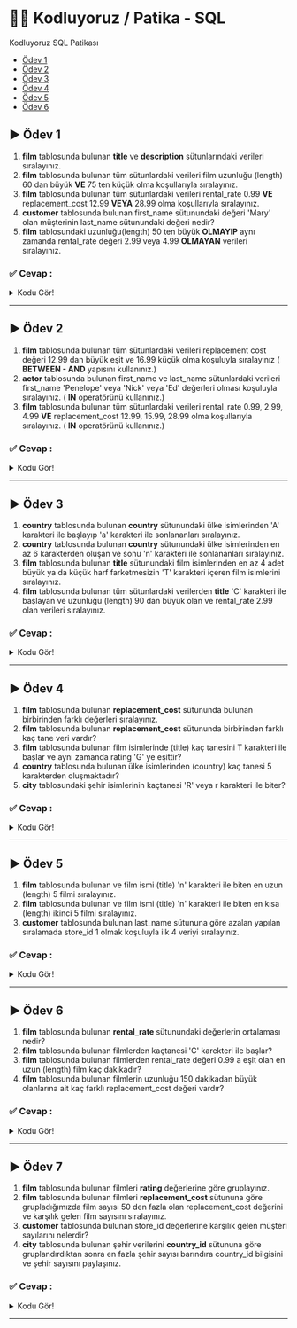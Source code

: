 # :man_technologist: Kodluyoruz / Patika - SQL

Kodluyoruz SQL Patikası

- [Ödev 1](https://github.com/hsnmrdgl/kodluyoruz_SQL#arrow_forward-%C3%B6dev-1 "Ödev 1")
- [Ödev 2](https://github.com/hsnmrdgl/kodluyoruz_SQL#arrow_forward-%C3%B6dev-2 "Ödev 2")
- [Ödev 3](https://github.com/hsnmrdgl/kodluyoruz_SQL#arrow_forward-%C3%B6dev-3 "Ödev 3")
- [Ödev 4](https://github.com/hsnmrdgl/kodluyoruz_SQL#arrow_forward-%C3%B6dev-4 "Ödev 4")
- [Ödev 5](https://github.com/hsnmrdgl/kodluyoruz_SQL#arrow_forward-%C3%B6dev-5 "Ödev 5")
- [Ödev 6](https://github.com/hsnmrdgl/kodluyoruz_SQL#arrow_forward-%C3%B6dev-6 "Ödev 6")

## :arrow_forward: Ödev 1

1.  **film** tablosunda bulunan **title** ve **description** sütunlarındaki verileri sıralayınız.
2.  **film** tablosunda bulunan tüm sütunlardaki verileri film uzunluğu (length) 60 dan büyük **VE** 75 ten küçük olma koşullarıyla sıralayınız.
3.  **film** tablosunda bulunan tüm sütunlardaki verileri rental_rate 0.99 **VE** replacement_cost 12.99 **VEYA** 28.99 olma koşullarıyla sıralayınız.
4.  **customer** tablosunda bulunan first_name sütunundaki değeri 'Mary' olan müşterinin last_name sütunundaki değeri nedir?
5.  **film** tablosundaki uzunluğu(length) 50 ten büyük **OLMAYIP** aynı zamanda rental_rate değeri 2.99 veya 4.99 **OLMAYAN** verileri sıralayınız.


### :white_check_mark: Cevap :
<details>
  <summary>Kodu Gör!</summary>
  
 ```sql
/* SORU 1 */
SELECT title, description FROM film;


/* SORU 2 */
SELECT * FROM film
    WHERE length > 60 AND length < 75;


/* SORU 3 */
SELECT * FROM film
    WHERE rental_rate = 0.99
    AND replacement_cost = 12.99
    OR replacement_cost = 28.99;


/* SORU 4 */
SELECT * FROM customer
    WHERE first_name = 'Mary'


/* SORU 5 */
SELECT * FROM film
    WHERE length < 50
    AND NOT rental_rate = 2.99
    OR NOT rental_rate = 4.99;

```
</details>

------------


## :arrow_forward: Ödev 2

1.  **film** tablosunda bulunan tüm sütunlardaki verileri replacement cost değeri 12.99 dan büyük eşit ve 16.99 küçük olma koşuluyla sıralayınız ( **BETWEEN - AND** yapısını kullanınız.)
2.  **actor** tablosunda bulunan first_name ve last_name sütunlardaki verileri first_name 'Penelope' veya 'Nick' veya 'Ed' değerleri olması koşuluyla sıralayınız. ( **IN** operatörünü kullanınız.)
3.  **film** tablosunda bulunan tüm sütunlardaki verileri rental_rate 0.99, 2.99, 4.99 **VE** replacement_cost 12.99, 15.99, 28.99 olma koşullarıyla sıralayınız. ( **IN** operatörünü kullanınız.)

### :white_check_mark: Cevap :
<details>
  <summary>Kodu Gör!</summary>
  
 ```sql
/* SORU 1 */
SELECT * FROM film
    WHERE replacement_cost
    BETWEEN 12.99 AND 16.99;


/* SORU 2 */
SELECT first_name, last_name FROM actor
    WHERE first_name IN ('Penelope', 'Nick', 'ED');


/* SORU 3 */
SELECT * FROM film
    WHERE rental_rate IN (0.99, 2.99, 4.99)
    AND replacement_cost IN (12.99, 15.99, 28.99);

```
</details>

------------


## :arrow_forward: Ödev 3

1.  **country** tablosunda bulunan **country** sütunundaki ülke isimlerinden 'A' karakteri ile başlayıp 'a' karakteri ile sonlananları sıralayınız.
2.  **country** tablosunda bulunan **country** sütunundaki ülke isimlerinden en az 6 karakterden oluşan ve sonu 'n' karakteri ile sonlananları sıralayınız.
3.  **film** tablosunda bulunan **title** sütunundaki film isimlerinden en az 4 adet büyük ya da küçük harf farketmesizin 'T' karakteri içeren film isimlerini sıralayınız.
4.  **film** tablosunda bulunan tüm sütunlardaki verilerden **title** 'C' karakteri ile başlayan ve uzunluğu (length) 90 dan büyük olan ve rental_rate 2.99 olan verileri sıralayınız.

### :white_check_mark: Cevap :
<details>
  <summary>Kodu Gör!</summary>
  
 ```sql
/* SORU 1 */
SELECT country  FROM country 
    WHERE country
    LIKE 'A%a';


/* SORU 2 */
SELECT country  FROM country 
    WHERE country
    LIKE '_____%n';


/* SORU 3 */
SELECT title  FROM film  
    WHERE title
    ILIKE '%t%t%t%t%';


/* SORU 4 */
SELECT *  FROM film  
    WHERE title
    LIKE 'C%' AND length > 90
    AND rental_rate IN (2.99);

```
</details>

------------


## :arrow_forward: Ödev 4

1.  **film** tablosunda bulunan **replacement_cost** sütununda bulunan birbirinden farklı değerleri sıralayınız.
2.  **film** tablosunda bulunan **replacement_cost** sütununda birbirinden farklı kaç tane veri vardır?
3.  **film** tablosunda bulunan film isimlerinde (title) kaç tanesini T karakteri ile başlar ve aynı zamanda rating 'G' ye eşittir?
4.  **country** tablosunda bulunan ülke isimlerinden (country) kaç tanesi 5 karakterden oluşmaktadır?
5.  **city** tablosundaki şehir isimlerinin kaçtanesi 'R' veya r karakteri ile biter?

### :white_check_mark: Cevap :
<details>
  <summary>Kodu Gör!</summary>
  
 ```sql
/* SORU 1 */
SELECT DISTINCT	replacement_cost FROM film;


/* SORU 2 */
SELECT COUNT(DISTINCT replacement_cost) FROM film;


/* SORU 3 */
SELECT COUNT(*) FROM film
    WHERE title
    LIKE 'T%' AND rating = 'G';


/* SORU 4 */
SELECT COUNT(*) FROM country
    WHERE country LIKE '_____';


/* SORU 5 */
SELECT COUNT(*) FROM city
    WHERE city ILIKE '%r';

```
</details>

------------


## :arrow_forward: Ödev 5

1.  **film** tablosunda bulunan ve film ismi (title) 'n' karakteri ile biten en uzun (length) 5 filmi sıralayınız.
2.  **film** tablosunda bulunan ve film ismi (title) 'n' karakteri ile biten en kısa (length) ikinci 5 filmi sıralayınız.
3.  **customer** tablosunda bulunan last_name sütununa göre azalan yapılan sıralamada store_id 1 olmak koşuluyla ilk 4 veriyi sıralayınız.

### :white_check_mark: Cevap :
<details>
  <summary>Kodu Gör!</summary>
  
 ```sql
/* SORU 1 */
SELECT title, length FROM film
    WHERE title LIKE '%n'
    ORDER BY length DESC
    LIMIT 5;


/* SORU 2 */
SELECT title, length FROM film
    WHERE title LIKE '%n'
    ORDER BY length ASC
    OFFSET 5
    LIMIT 5;


/* SORU 3 */
SELECT last_name, store_id FROM customer
    WHERE store_id = 1
    ORDER BY last_name DESC
    LIMIT 4;

```
</details>

------------


## :arrow_forward: Ödev 6

1.  **film** tablosunda bulunan **rental_rate** sütunundaki değerlerin ortalaması nedir?
2.  **film** tablosunda bulunan filmlerden kaçtanesi 'C' karekteri ile başlar?
3.  **film** tablosunda bulunan filmlerden rental_rate değeri 0.99 a eşit olan en uzun (length) film kaç dakikadır?
4.  **film** tablosunda bulunan filmlerin uzunluğu 150 dakikadan büyük olanlarına ait kaç farklı replacement_cost değeri vardır?

### :white_check_mark: Cevap :
<details>
  <summary>Kodu Gör!</summary>
  
 ```sql
/* SORU 1 */
SELECT ROUND(AVG(rental_rate), 2) FROM film;


/* SORU 2 */
SELECT COUNT(*) FROM film
    WHERE title
    LIKE 'C%';


/* SORU 3 */
SELECT length FROM film
    WHERE rental_rate = 0.99
    ORDER BY length DESC
    LIMIT 1;


/* SORU 4 */
SELECT DISTINCT(replacement_cost) FROM film
    WHERE length > 150
    ORDER BY replacement_cost ASC;

```
</details>

------------


## :arrow_forward: Ödev 7

1.  **film** tablosunda bulunan filmleri **rating** değerlerine göre gruplayınız.
2.  **film** tablosunda bulunan filmleri **replacement_cost** sütununa göre grupladığımızda film sayısı 50 den fazla olan replacement_cost değerini ve karşılık gelen film sayısını sıralayınız.
3.  **customer** tablosunda bulunan store_id değerlerine karşılık gelen müşteri sayılarını nelerdir?
4.  **city** tablosunda bulunan şehir verilerini **country_id** sütununa göre gruplandırdıktan sonra en fazla şehir sayısı barındıra country_id bilgisini ve şehir sayısını paylaşınız.


### :white_check_mark: Cevap :
<details>
  <summary>Kodu Gör!</summary>
  
 ```sql
/* SORU 1 */
SELECT rating, COUNT(*) FROM film
    GROUP BY rating;


/* SORU 2 */
SELECT replacement_cost, COUNT(*) FROM film
    GROUP BY replacement_cost
    HAVING COUNT(*) > 50;


/* SORU 3 */
SELECT store_id, COUNT(*) FROM customer
    GROUP BY store_id;


/* SORU 4 */
SELECT country_id, COUNT(*) FROM city
    GROUP BY country_id
    ORDER BY COUNT(*) DESC
    LIMIT 1;

```
</details>

------------
